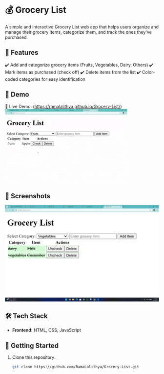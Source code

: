 # 💰 Grocery List

A simple and interactive Grocery List web app that helps users organize and manage their grocery items, categorize them, and track the ones they've purchased.

## 🌟 Features
✔️ Add and categorize grocery items (Fruits, Vegetables, Dairy, Others)
✔️ Mark items as purchased (check off)
✔️ Delete items from the list
✔️ Color-coded categories for easy identification

## 🎥 Demo 
🚀 Live Demo: (https://ramalalithya.github.io/Grocery-List/) 
![Demo GIF](demo.gif.gif)


## 📸 Screenshots
![App Screenshot](screenshot.png.png)

## 🛠️ Tech Stack
- **Frontend:** HTML, CSS, JavaScript  


## 🚀 Getting Started

1. Clone this repository:
   ```sh
   git clone https://github.com/RamaLalithya/Grocery-List.git
